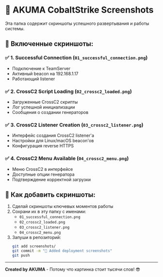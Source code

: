 # 📸 AKUMA CobaltStrike Screenshots

Эта папка содержит скриншоты успешного развертывания и работы системы.

## 🎯 Включенные скриншоты:

### ✅ 1. Successful Connection (`01_successful_connection.png`)
- Подключение к TeamServer
- Активный beacon на 192.168.1.17
- Работающий listener

### ✅ 2. CrossC2 Script Loading (`02_crossc2_loaded.png`) 
- Загруженные CrossC2 скрипты
- Лог успешной инициализации
- Сообщения о создании генераторов

### ✅ 3. CrossC2 Listener Creation (`03_crossc2_listener.png`)
- Интерфейс создания CrossC2 listener'а
- Настройки для Linux/macOS beacon'ов
- Конфигурация reverse HTTPS

### ✅ 4. CrossC2 Menu Available (`04_crossc2_menu.png`)
- Меню CrossC2 в интерфейсе
- Доступные опции генератора
- Подтверждение корректной загрузки

## 🚀 Как добавить скриншоты:

1. Сделай скриншоты ключевых моментов работы
2. Сохрани их в эту папку с именами:
   - `01_successful_connection.png`
   - `02_crossc2_loaded.png`
   - `03_crossc2_listener.png`
   - `04_crossc2_menu.png`
3. Запуши в репозиторий:
   ```bash
   git add screenshots/
   git commit -m "📸 Added deployment screenshots"
   git push
   ```

---

**Created by AKUMA** - Потому что картинка стоит тысячи слов! 😎
